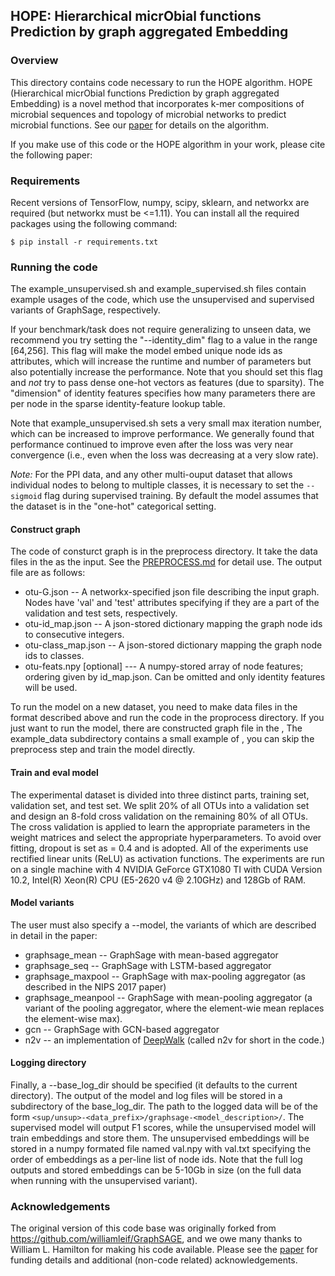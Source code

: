 ## HOPE: Hierarchical micrObial functions Prediction by graph aggregated Embedding

### Overview

This directory contains code necessary to run the HOPE algorithm.
HOPE (Hierarchical micrObial functions Prediction by graph aggregated Embedding) is a novel method that incorporates k-mer compositions of microbial sequences and topology of microbial networks to predict microbial functions. See our [paper]() for details on the algorithm.

If you make use of this code or the HOPE algorithm in your work, please cite the following paper:


### Requirements

Recent versions of TensorFlow, numpy, scipy, sklearn, and networkx are required (but networkx must be <=1.11). You can install all the required packages using the following command:

	$ pip install -r requirements.txt


### Running the code

The example_unsupervised.sh and example_supervised.sh files contain example usages of the code, which use the unsupervised and supervised variants of GraphSage, respectively.

If your benchmark/task does not require generalizing to unseen data, we recommend you try setting the "--identity_dim" flag to a value in the range [64,256].
This flag will make the model embed unique node ids as attributes, which will increase the runtime and number of parameters but also potentially increase the performance.
Note that you should set this flag and *not* try to pass dense one-hot vectors as features (due to sparsity).
The "dimension" of identity features specifies how many parameters there are per node in the sparse identity-feature lookup table.

Note that example_unsupervised.sh sets a very small max iteration number, which can be increased to improve performance.
We generally found that performance continued to improve even after the loss was very near convergence (i.e., even when the loss was decreasing at a very slow rate).

*Note:* For the PPI data, and any other multi-ouput dataset that allows individual nodes to belong to multiple classes, it is necessary to set the `--sigmoid` flag during supervised training. By default the model assumes that the dataset is in the "one-hot" categorical setting.


#### Construct graph
The code of consturct graph is in the preprocess directory.
It take the data files in the  as the input. See the [PREPROCESS.md](preprocess/PREPROCESS.md) for detail use. The output file are as follows:

* otu-G.json -- A networkx-specified json file describing the input graph. Nodes have 'val' and 'test' attributes specifying if they are a part of the validation and test sets, respectively.
* otu-id_map.json -- A json-stored dictionary mapping the graph node ids to consecutive integers.
* otu-class_map.json -- A json-stored dictionary mapping the graph node ids to classes.
* otu-feats.npy [optional] --- A numpy-stored array of node features; ordering given by id_map.json. Can be omitted and only identity features will be used.

To run the model on a new dataset, you need to make data files in the format described above and run the code in the proprocess 
directory. If you just want to run the model, there are constructed graph file in the , The example_data subdirectory contains a small example of , you can skip the preprocess step and train the model directly.

#### Train and eval model

The experimental dataset is divided into three distinct parts, training set, validation set, and test set. We split 20% of all OTUs into a validation set and design an 8-fold cross validation on the remaining 80% of all OTUs. The cross validation is applied to learn the appropriate parameters in the weight matrices and select the appropriate hyperparameters. 
To avoid over fitting, dropout is set as = 0.4 and is adopted. All of the experiments use rectified linear units (ReLU) as activation functions. The experiments are run on a single machine with 4 NVIDIA GeForce GTX1080 TI with CUDA Version 10.2, Intel(R) Xeon(R) CPU (E5-2620 v4 @ 2.10GHz) and 128Gb of RAM.


#### Model variants
The user must also specify a --model, the variants of which are described in detail in the paper:
* graphsage_mean -- GraphSage with mean-based aggregator
* graphsage_seq -- GraphSage with LSTM-based aggregator
* graphsage_maxpool -- GraphSage with max-pooling aggregator (as described in the NIPS 2017 paper)
* graphsage_meanpool -- GraphSage with mean-pooling aggregator (a variant of the pooling aggregator, where the element-wie mean replaces the element-wise max).
* gcn -- GraphSage with GCN-based aggregator
* n2v -- an implementation of [DeepWalk](https://arxiv.org/abs/1403.6652) (called n2v for short in the code.)

#### Logging directory
Finally, a --base_log_dir should be specified (it defaults to the current directory).
The output of the model and log files will be stored in a subdirectory of the base_log_dir.
The path to the logged data will be of the form `<sup/unsup>-<data_prefix>/graphsage-<model_description>/`.
The supervised model will output F1 scores, while the unsupervised model will train embeddings and store them.
The unsupervised embeddings will be stored in a numpy formated file named val.npy with val.txt specifying the order of embeddings as a per-line list of node ids.
Note that the full log outputs and stored embeddings can be 5-10Gb in size (on the full data when running with the unsupervised variant).

### Acknowledgements

The original version of this code base was originally forked from https://github.com/williamleif/GraphSAGE, and we owe many thanks to  William L. Hamilton for making his code available.
Please see the [paper](https://arxiv.org/pdf/1706.02216.pdf) for funding details and additional (non-code related) acknowledgements.